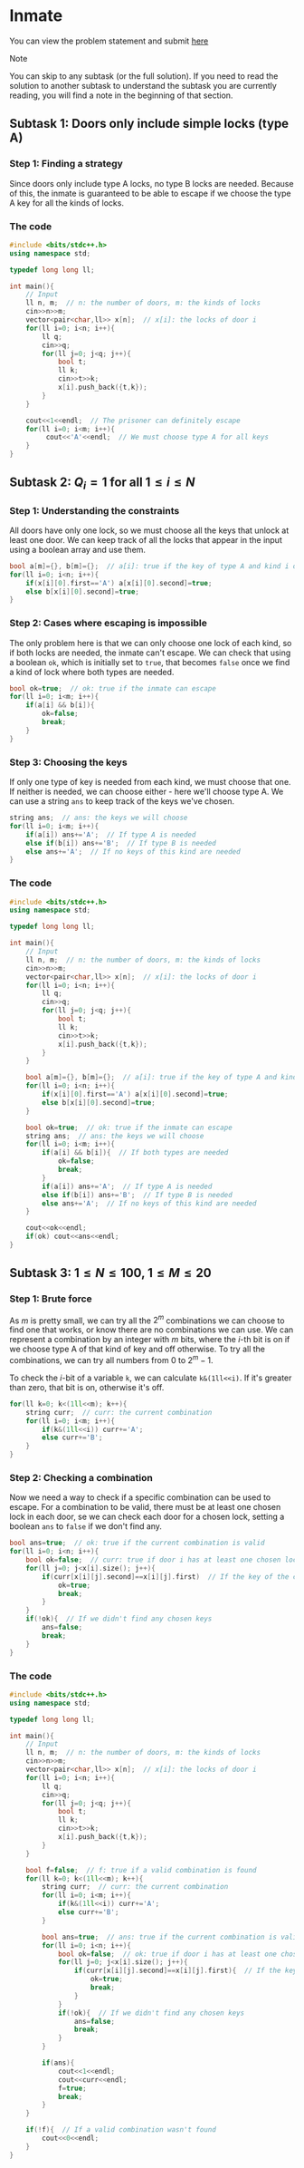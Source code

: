 # Inmate
You can view the problem statement and submit [here](https://michanicos.cmscoinformatics.org/#/task/inmate/statement)

> [!NOTE]
> You can skip to any subtask (or the full solution). If you need to read the solution to another subtask to understand the subtask you are currently reading, you will find a note in the beginning of that section.

## Subtask 1: Doors only include simple locks (type A)
### Step 1: Finding a strategy
Since doors only include type A locks, no type B locks are needed. Because of this, the inmate is guaranteed to be able to escape if we choose the type A key for all the kinds of locks.

### The code
```cpp
#include <bits/stdc++.h>
using namespace std;

typedef long long ll;

int main(){
    // Input
    ll n, m;  // n: the number of doors, m: the kinds of locks
    cin>>n>>m;
    vector<pair<char,ll>> x[n];  // x[i]: the locks of door i
    for(ll i=0; i<n; i++){
        ll q;
        cin>>q;
        for(ll j=0; j<q; j++){
            bool t;
            ll k;
            cin>>t>>k;
            x[i].push_back({t,k});
        }
    }

    cout<<1<<endl;  // The prisoner can definitely escape
    for(ll i=0; i<m; i++){
         cout<<'A'<<endl;  // We must choose type A for all keys
    }
}
```

## Subtask 2: $Q_i = 1$ for all $1 \leq i \leq N$
### Step 1: Understanding the constraints
All doors have only one lock, so we must choose all the keys that unlock at least one door. We can keep track of all the locks that appear in the input using a boolean array and use them.

```cpp
bool a[m]={}, b[m]={};  // a[i]: true if the key of type A and kind i opens a door, b[i]: the same but with type B keys
for(ll i=0; i<n; i++){
    if(x[i][0].first=='A') a[x[i][0].second]=true;
    else b[x[i][0].second]=true;
}
```

### Step 2: Cases where escaping is impossible
The only problem here is that we can only choose one lock of each kind, so if both locks are needed, the inmate can't escape. We can check that using a boolean `ok`, which is initially set to `true`, that becomes `false` once we find a kind of lock where both types are needed.

```cpp
bool ok=true;  // ok: true if the inmate can escape
for(ll i=0; i<m; i++){
    if(a[i] && b[i]){
        ok=false;
        break;
    }
}
```

### Step 3: Choosing the keys
If only one type of key is needed from each kind, we must choose that one. If neither is needed, we can choose either - here we'll choose type A. We can use a string `ans` to keep track of the keys we've chosen.

```cpp
string ans;  // ans: the keys we will choose
for(ll i=0; i<m; i++){
    if(a[i]) ans+='A';  // If type A is needed
    else if(b[i]) ans+='B';  // If type B is needed
    else ans+='A';  // If no keys of this kind are needed
}
```

### The code
```cpp
#include <bits/stdc++.h>
using namespace std;

typedef long long ll;

int main(){
    // Input
    ll n, m;  // n: the number of doors, m: the kinds of locks
    cin>>n>>m;
    vector<pair<char,ll>> x[n];  // x[i]: the locks of door i
    for(ll i=0; i<n; i++){
        ll q;
        cin>>q;
        for(ll j=0; j<q; j++){
            bool t;
            ll k;
            cin>>t>>k;
            x[i].push_back({t,k});
        }
    }

    bool a[m]={}, b[m]={};  // a[i]: true if the key of type A and kind i opens a door, b[i]: the same but with type B keys
    for(ll i=0; i<n; i++){
        if(x[i][0].first=='A') a[x[i][0].second]=true;
        else b[x[i][0].second]=true;
    }

    bool ok=true;  // ok: true if the inmate can escape
    string ans;  // ans: the keys we will choose
    for(ll i=0; i<m; i++){
        if(a[i] && b[i]){  // If both types are needed
            ok=false;
            break;
        }
        if(a[i]) ans+='A';  // If type A is needed
        else if(b[i]) ans+='B';  // If type B is needed
        else ans+='A';  // If no keys of this kind are needed
    }

    cout<<ok<<endl;
    if(ok) cout<<ans<<endl;
}
```

## Subtask 3: $1 \leq N \leq 100$, $1 \leq M \leq 20$
### Step 1: Brute force
As $m$ is pretty small, we can try all the $2^m$ combinations we can choose to find one that works, or know there are no combinations we can use. We can represent a combination by an integer with $m$ bits, where the $i$-th bit is on if we choose type A of that kind of key and off otherwise. To try all the combinations, we can try all numbers from $0$ to $2^m-1$.

To check the $i$-bit of a variable `k`, we can calculate `k&(1ll<<i)`. If it's greater than zero, that bit is on, otherwise it's off.

```cpp
for(ll k=0; k<(1ll<<m); k++){
    string curr;  // curr: the current combination
    for(ll i=0; i<m; i++){
        if(k&(1ll<<i)) curr+='A';
        else curr+='B';
    }
}
```

### Step 2: Checking a combination
Now we need a way to check if a specific combination can be used to escape. For a combination to be valid, there must be at least one chosen lock in each door, se we can check each door for a chosen lock, setting a boolean `ans` to `false` if we don't find any.

```cpp
bool ans=true;  // ok: true if the current combination is valid
for(ll i=0; i<n; i++){
    bool ok=false;  // curr: true if door i has at least one chosen lock
    for(ll j=0; j<x[i].size(); j++){
        if(curr[x[i][j].second]==x[i][j].first)  // If the key of the current lock's kind is the same type as the lock
            ok=true;
            break;
        }
    }
    if(!ok){  // If we didn't find any chosen keys
        ans=false;
        break;
    }
}
```

### The code
```cpp
#include <bits/stdc++.h>
using namespace std;

typedef long long ll;

int main(){
    // Input
    ll n, m;  // n: the number of doors, m: the kinds of locks
    cin>>n>>m;
    vector<pair<char,ll>> x[n];  // x[i]: the locks of door i
    for(ll i=0; i<n; i++){
        ll q;
        cin>>q;
        for(ll j=0; j<q; j++){
            bool t;
            ll k;
            cin>>t>>k;
            x[i].push_back({t,k});
        }
    }

    bool f=false;  // f: true if a valid combination is found
    for(ll k=0; k<(1ll<<m); k++){
        string curr;  // curr: the current combination
        for(ll i=0; i<m; i++){
            if(k&(1ll<<i)) curr+='A';
            else curr+='B';
        }

        bool ans=true;  // ans: true if the current combination is valid
        for(ll i=0; i<n; i++){
            bool ok=false;  // ok: true if door i has at least one chosen lock
            for(ll j=0; j<x[i].size(); j++){
                if(curr[x[i][j].second]==x[i][j].first){  // If the key of the current lock's kind is the same type as the lock
                    ok=true;
                    break;
                }
            }
            if(!ok){  // If we didn't find any chosen keys
                ans=false;
                break;
            }
        }

        if(ans){
            cout<<1<<endl;
            cout<<curr<<endl;
            f=true;
            break;
        }
    }

    if(!f){  // If a valid combination wasn't found
        cout<<0<<endl;
    }
}
